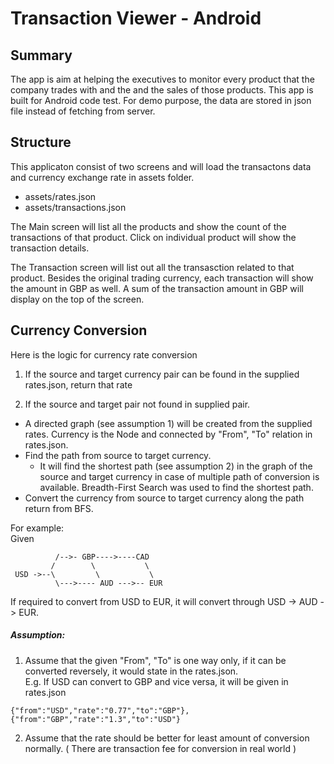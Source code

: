 # Transaction Viewer - Android

## Summary
The app is aim at helping the executives to monitor every product that the company trades with and the and the sales of those products. This app is built for Android code test. For demo purpose, the data are stored in json file instead of fetching from server.

## Structure
This applicaton consist of two screens and will load the transactons data and currency exchange rate in assets folder.
  - assets/rates.json
  - assets/transactions.json

The Main screen will list all the products and show the count of the transactions of that product. Click on individual product will show the transaction details.

The Transaction screen will list out all the transasction related to that product. Besides the original trading currency, each transaction will show the amount in GBP as well. A sum of the transaction amount in GBP will display on the top of the screen.

## Currency Conversion
Here is the logic for currency rate conversion

1. If the source and target currency pair can be found in the supplied rates.json, return that rate

2. If the source and target pair not found in supplied pair. 

  * A directed graph (see assumption 1) will be created from the supplied rates. Currency is the Node and connected by "From", "To" relation in rates.json. 
  * Find the path from source to target currency.
    * It will find the shortest path (see assumption 2) in the graph of the source and target currency in case of multiple path of conversion is available. Breadth-First Search was used to find the shortest path.
  * Convert the currency from source to target currency along the path return from BFS.

For example:  
Given  
```
          /-->- GBP---->----CAD  
         /        \           \  
 USD ->--\         \           \  
          \--->---- AUD --->-- EUR  
```       
If required to convert from USD to EUR, it will convert through USD -> AUD -> EUR.

##### Assumption:

1. Assume that the given "From", "To" is one way only, if it can be converted reversely, it would state in the rates.json.  
  E.g. If USD can convert to GBP and vice versa, it will be given in rates.json  
  ```
  {"from":"USD","rate":"0.77","to":"GBP"},{"from":"GBP","rate":"1.3","to":"USD"}
  ```

2. Assume that the rate should be better for least amount of conversion normally. ( There are transaction fee for conversion in real world )
